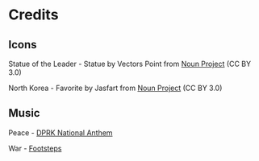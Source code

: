 # Credits
## Icons
Statue of the Leader - Statue by Vectors Point from [Noun Project](https://thenounproject.com/browse/icons/terms/statue) (CC BY 3.0)

North Korea - Favorite by Jasfart from [Noun Project](https://thenounproject.com/browse/icons/terms/favorite) (CC BY 3.0)

## Music
Peace - [DPRK National Anthem](https://www.youtube.com/watch?v=VovFaEd-Kp0)

War - [Footsteps](https://www.youtube.com/watch?v=qyWVOrgdokA)
